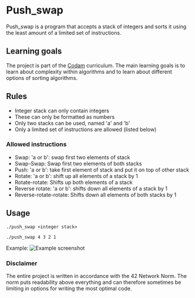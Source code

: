 # Push_swap

Push_swap is a program that accepts a stack of integers and sorts it using the least amount of a limited set of instructions. 

## Learning goals

The project is part of the [Codam](https://www.codam.nl/studying-at-codam) curriculum. 
The main learning goals is to learn about complexity within algorithms and to learn about different options of sorting algorithms.

## Rules

- Integer stack can only contain integers
- These can only be formatted as numbers
- Only two stacks can be used, named 'a' and 'b'
- Only a limited set of instructions are allowed (listed below)

### Allowed instructions
- Swap: 'a or b': swap first two elements of stack
- Swap-Swap: Swap first two elements of both stacks
- Push: 'a or b': take first element of stack and put it on top of other stack
- Rotate: 'a or b': shift up all elements of a stack by 1
- Rotate-rotate: Shifts up both elements of a stack
- Reverse rotate: 'a or b': shifts down all elements of a stack by 1
- Reverse-rotate-rotate: Shifts down all elements of both stacks by 1

## Usage

   ```console
  ./push_swap <integer stack>
  
  ./push_swap 4 3 2 1
   ```
Example:
 ![Example screenshot](/pics/screenshot.bmp)

### Disclaimer

The entire project is written in accordance with the 42 Network Norm. 
The norm puts readability above everything and can therefore sometimes be limiting in options for writing the most optimal code.
